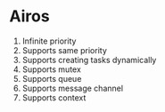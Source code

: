 # Airos
1. Infinite priority
2. Supports same priority
3. Supports creating tasks dynamically
4. Supports mutex
5. Supports queue
6. Supports message channel
7. Supports context
